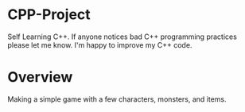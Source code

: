 # CPP-Project
Self Learning C++. If anyone notices bad C++ programming practices please let me know. I'm happy to improve my C++ code.

# Overview
Making a simple game with a few characters, monsters, and items.
